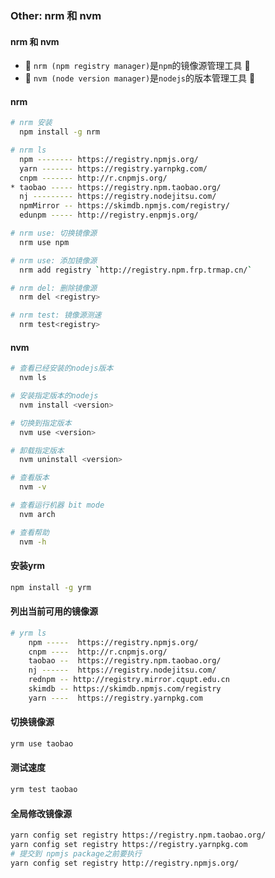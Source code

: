 ### Other: nrm 和 nvm 

#### nrm 和 nvm
- 🚀 `nrm (npm registry manager)`是`npm`的镜像源管理工具 🚀
- 🚀 `nvm (node version manager)`是`nodejs`的版本管理工具 🚀

#### nrm
```bash
# nrm 安装
  npm install -g nrm

# nrm ls
  npm -------- https://registry.npmjs.org/
  yarn ------- https://registry.yarnpkg.com/
  cnpm ------- http://r.cnpmjs.org/
* taobao ----- https://registry.npm.taobao.org/
  nj --------- https://registry.nodejitsu.com/
  npmMirror -- https://skimdb.npmjs.com/registry/
  edunpm ----- http://registry.enpmjs.org/

# nrm use: 切换镜像源
  nrm use npm

# nrm use: 添加镜像源
  nrm add registry `http://registry.npm.frp.trmap.cn/`

# nrm del: 删除镜像源
  nrm del <registry>

# nrm test: 镜像源测速
  nrm test<registry>
```

#### nvm
```bash
# 查看已经安装的nodejs版本
  nvm ls

# 安装指定版本的nodejs
  nvm install <version>

# 切换到指定版本
  nvm use <version>

# 卸载指定版本
  nvm uninstall <version>

# 查看版本
  nvm -v

# 查看运行机器 bit mode
  nvm arch

# 查看帮助
  nvm -h
```


#### 安装yrm
```bash
npm install -g yrm
```

#### 列出当前可用的镜像源
```bash
# yrm ls
    npm -----  https://registry.npmjs.org/
    cnpm ----  http://r.cnpmjs.org/
    taobao --  https://registry.npm.taobao.org/
    nj ------  https://registry.nodejitsu.com/
    rednpm -- http://registry.mirror.cqupt.edu.cn
    skimdb -- https://skimdb.npmjs.com/registry
    yarn ----  https://registry.yarnpkg.com
```

#### 切换镜像源
```bash
yrm use taobao
```

#### 测试速度
```bash
yrm test taobao
```

#### 全局修改镜像源
```bash
yarn config set registry https://registry.npm.taobao.org/
yarn config set registry https://registry.yarnpkg.com
# 提交到 npmjs package之前要执行
yarn config set registry http://registry.npmjs.org/
```